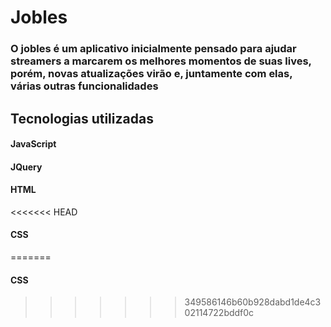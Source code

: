 # Jobles

### O jobles é um aplicativo inicialmente pensado para ajudar streamers a marcarem os melhores momentos de suas lives, porém, novas atualizações virão e, juntamente com elas, várias outras funcionalidades

## Tecnologias utilizadas

#### JavaScript
#### JQuery
#### HTML
<<<<<<< HEAD
#### CSS
=======
#### CSS
>>>>>>> 349586146b60b928dabd1de4c302114722bddf0c
